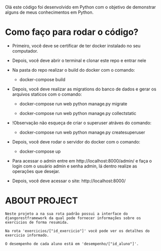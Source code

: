 Olá este código foi desenvolvido em Python com o objetivo de demonstrar alguns de meus conhecimentos em Python.

# Como faço para rodar o código?

* Primeiro, você deve se certificar de ter docker instalado no seu computador.
* Depois, você deve abrir o terminal e clonar este repo e entrar nele
* Na pasta do repo realizar o build do docker com o comando:
    
    - docker-compose build

* Depois, você deve realizar as migrations do banco de dados e gerar os arquivos staticos com o comando:
    
    - docker-compose run web python manage.py migrate

    - docker-compose run web python manage.py collectstatic

* !Observação não esqueça de criar o superuser atráves do comando:
    
    - docker-compose run web python manage.py createsuperuser 

* Depois, você deve rodar o servidor do docker com o comando:
    
    - docker-compose up

* Para acessar o admin entre em http://localhost:8000/admin/ e faça o login com o usuário admin e senha admin, lá dentro realize as operações que desejar.

* Depois, você deve acessar o site:
    http://localhost:8000/

# ABOUT PROJECT

    Neste projeto a na sua rota padrão possui a interface do djangorestframework da qual pode fornecer informações sobre os exercicios de forma resumida.

    Na rota 'exercicios/["id_exercicio"]' você pode ver os detalhes do exercicio informado.

    O desempenho de cada aluno está em 'desempenho/["id_aluno"]'.


